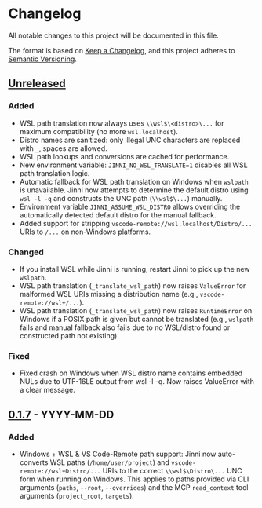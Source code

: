 # Changelog

All notable changes to this project will be documented in this file.

The format is based on [Keep a Changelog](https://keepachangelog.com/en/1.0.0/),
and this project adheres to [Semantic Versioning](https://semver.org/spec/v2.0.0.html).

## [Unreleased]

### Added
- WSL path translation now always uses `\\wsl$\<distro>\...` for maximum compatibility (no more `wsl.localhost`).
- Distro names are sanitized: only illegal UNC characters are replaced with `_`, spaces are allowed.
- WSL path lookups and conversions are cached for performance.
- New environment variable: `JINNI_NO_WSL_TRANSLATE=1` disables all WSL path translation logic.
- Automatic fallback for WSL path translation on Windows when `wslpath` is unavailable. Jinni now attempts to determine the default distro using `wsl -l -q` and constructs the UNC path (`\\wsl$\...`) manually.
- Environment variable `JINNI_ASSUME_WSL_DISTRO` allows overriding the automatically detected default distro for the manual fallback.
- Added support for stripping `vscode-remote://wsl.localhost/Distro/...` URIs to `/...` on non-Windows platforms.

### Changed
- If you install WSL while Jinni is running, restart Jinni to pick up the new `wslpath`.
- WSL path translation (`_translate_wsl_path`) now raises `ValueError` for malformed WSL URIs missing a distribution name (e.g., `vscode-remote://wsl+/...`).
- WSL path translation (`_translate_wsl_path`) now raises `RuntimeError` on Windows if a POSIX path is given but cannot be translated (e.g., `wslpath` fails and manual fallback also fails due to no WSL/distro found or constructed path not existing).

### Fixed
- Fixed crash on Windows when WSL distro name contains embedded NULs due to UTF-16LE output from wsl -l -q. Now raises ValueError with a clear message.

## [0.1.7] - YYYY-MM-DD
### Added
- Windows + WSL & VS Code-Remote path support: Jinni now auto-converts WSL paths (`/home/user/project`) and `vscode-remote://wsl+Distro/...` URIs to the correct `\\wsl$\Distro\...` UNC form when running on Windows. This applies to paths provided via CLI arguments (`paths`, `--root`, `--overrides`) and the MCP `read_context` tool arguments (`project_root`, `targets`).

[Unreleased]: https://github.com/smat-dev/jinni/compare/v0.1.7...HEAD
[0.1.7]: https://github.com/smat-dev/jinni/releases/tag/v0.1.7 